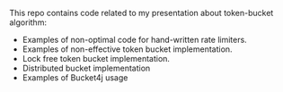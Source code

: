 This repo contains code related to my presentation about token-bucket algorithm:
* Examples of non-optimal code for hand-written rate limiters.
* Examples of non-effective token bucket implementation.
* Lock free token bucket implementation.
* Distributed bucket implementation
* Examples of Bucket4j usage
